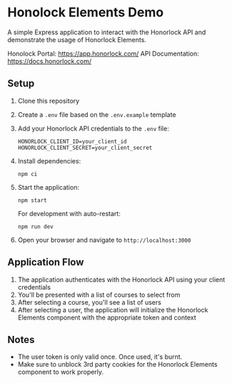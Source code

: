 # Honolock Elements Demo

A simple Express application to interact with the Honorlock API and demonstrate the usage of Honorlock Elements.

Honolock Portal: https://app.honorlock.com/
API Documentation: https://docs.honorlock.com/

## Setup

1. Clone this repository
2. Create a `.env` file based on the `.env.example` template
3. Add your Honorlock API credentials to the `.env` file:
   ```
   HONORLOCK_CLIENT_ID=your_client_id
   HONORLOCK_CLIENT_SECRET=your_client_secret
   ```
4. Install dependencies:
   ```
   npm ci
   ```
5. Start the application:
   ```
   npm start
   ```
   
   For development with auto-restart:
   ```
   npm run dev
   ```

6. Open your browser and navigate to `http://localhost:3000`

## Application Flow

1. The application authenticates with the Honorlock API using your client credentials
2. You'll be presented with a list of courses to select from
3. After selecting a course, you'll see a list of users
4. After selecting a user, the application will initialize the Honorlock Elements component with the appropriate token and context

## Notes

- The user token is only valid once. Once used, it's burnt.
- Make sure to unblock 3rd party cookies for the Honorlock Elements component to work properly.

